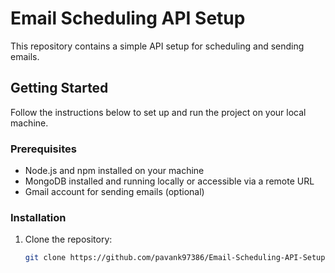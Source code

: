 
# Email Scheduling API Setup

This repository contains a simple API setup for scheduling and sending emails.

## Getting Started

Follow the instructions below to set up and run the project on your local machine.

### Prerequisites

- Node.js and npm installed on your machine
- MongoDB installed and running locally or accessible via a remote URL
- Gmail account for sending emails (optional)

### Installation

1. Clone the repository:

   ```bash
   git clone https://github.com/pavank97386/Email-Scheduling-API-Setup.git
